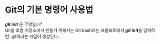 Git의 기본 명령어 사용법
 =====================
***git init*** 은 무엇일까?<br>
Git을 로컬 저장소에서 만들기 위해서는 Git bash라는 프롬포트에서 ***git init***을 입력하면 .git이라는 파일이 생성된다.
